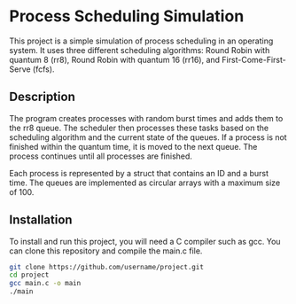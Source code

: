 # Process Scheduling Simulation

This project is a simple simulation of process scheduling in an operating system. It uses three different scheduling algorithms: Round Robin with quantum 8 (rr8), Round Robin with quantum 16 (rr16), and First-Come-First-Serve (fcfs).

## Description

The program creates processes with random burst times and adds them to the rr8 queue. The scheduler then processes these tasks based on the scheduling algorithm and the current state of the queues. If a process is not finished within the quantum time, it is moved to the next queue. The process continues until all processes are finished.

Each process is represented by a struct that contains an ID and a burst time. The queues are implemented as circular arrays with a maximum size of 100.

## Installation

To install and run this project, you will need a C compiler such as gcc. You can clone this repository and compile the main.c file.

```bash
git clone https://github.com/username/project.git
cd project
gcc main.c -o main
./main
